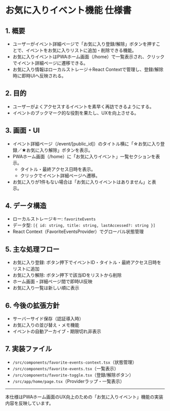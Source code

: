# お気に入りイベント機能 仕様書

## 1. 概要

- ユーザーがイベント詳細ページで「お気に入り登録/解除」ボタンを押すことで、イベントをお気に入りリストに追加・削除できる機能。
- お気に入りイベントはPWAホーム画面（/home）で一覧表示され、クリックでイベント詳細ページに遷移できる。
- お気に入り情報はローカルストレージ＋React Contextで管理し、登録/解除時に即時UIへ反映される。

## 2. 目的

- ユーザーがよくアクセスするイベントを素早く再訪できるようにする。
- イベントのブックマーク的な役割を果たし、UXを向上させる。

## 3. 画面・UI

- イベント詳細ページ（/event/[public_id]）のタイトル横に「☆お気に入り登録／★お気に入り解除」ボタンを表示。
- PWAホーム画面（/home）に「お気に入りイベント」一覧セクションを表示。
  - タイトル・最終アクセス日時を表示。
  - クリックでイベント詳細ページへ遷移。
- お気に入りが1件もない場合は「お気に入りイベントはありません」と表示。

## 4. データ構造

- ローカルストレージキー: `favoriteEvents`
- データ型: `[{ id: string, title: string, lastAccessed?: string }]`
- React Context（FavoriteEventsProvider）でグローバル状態管理

## 5. 主な処理フロー

- お気に入り登録: ボタン押下でイベントID・タイトル・最終アクセス日時をリストに追加
- お気に入り解除: ボタン押下で該当IDをリストから削除
- ホーム画面・詳細ページ間で即時UI反映
- お気に入り一覧は新しい順に表示

## 6. 今後の拡張方針

- サーバーサイド保存（認証導入時）
- お気に入りの並び替え・メモ機能
- イベントの自動アーカイブ・期限切れ非表示

## 7. 実装ファイル

- `/src/components/favorite-events-context.tsx`（状態管理）
- `/src/components/favorite-events.tsx`（一覧表示）
- `/src/components/favorite-toggle.tsx`（登録/解除ボタン）
- `/src/app/home/page.tsx`（Providerラップ・一覧表示）

---

本仕様はPWAホーム画面のUX向上のための「お気に入りイベント」機能の実装内容を反映しています。

